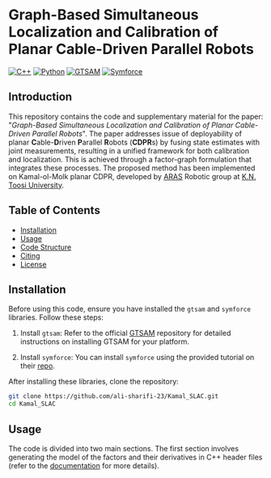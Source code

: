 # Graph-Based Simultaneous Localization and Calibration of Planar Cable-Driven Parallel Robots

<!-- [![ICRoM 2024](https://img.shields.io/badge/Conference-ICRoM%202024-orange)](https://icrom.ir/) -->
[![C++](https://img.shields.io/badge/Language-C++-blue.svg)](https://isocpp.org/)
[![Python](https://img.shields.io/badge/Language-Python-green.svg)](https://www.python.org/)
[![GTSAM](https://img.shields.io/badge/Library-GTSAM-brightgreen.svg)](https://gtsam.org/)
[![Symforce](https://img.shields.io/badge/Library-Symforce-yellow.svg)](https://symforce.org/)


## Introduction
This repository contains the code and supplementary material for the paper: "*Graph-Based Simultaneous Localization and Calibration of Planar Cable-Driven Parallel Robots*". The paper addresses issue of deployability of planar **C**able-**D**riven **P**arallel **R**obots (**CDPR**s) by fusing state estimates with joint measurements, resulting in a unified framework for both calibration and localization. This is achieved through a factor-graph formulation that integrates these processes. The proposed method has been implemented on Kamal-ol-Molk planar CDPR, developed by [ARAS](https://aras.kntu.ac.ir/) Robotic group at [K.N. Toosi University](https://kntu.ac.ir/).

## Table of Contents
- [Installation](#installation)
- [Usage](#usage)
- [Code Structure](#code-structure)
- [Citing](#citing)
- [License](#license)

## Installation

Before using this code, ensure you have installed the `gtsam` and `symforce` libraries. Follow these steps:

1. Install `gtsam`:
   Refer to the official [GTSAM](https://github.com/borglab/gtsam) repository for detailed instructions on installing GTSAM for your platform.

2. Install `symforce`:
   You can install `symforce` using the provided tutorial on their [repo](https://github.com/symforce-org/symforce).

After installing these libraries, clone the repository:
```bash
git clone https://github.com/ali-sharifi-23/Kamal_SLAC.git
cd Kamal_SLAC
```

## Usage
The code is divided into two main sections. The first section involves generating the model of the factors and their derivatives in C++ header files (refer to the [documentation](system_model/README.md) for more details).

